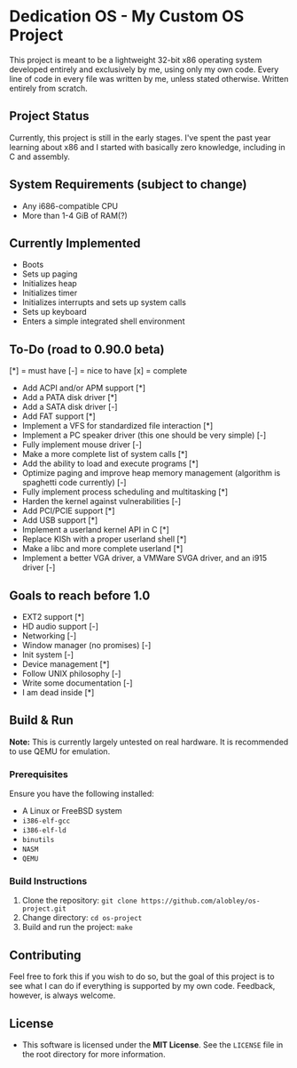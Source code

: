# Dedication OS - My Custom OS Project

This project is meant to be a lightweight 32-bit x86 operating system developed entirely and exclusively by me, using only my own code. Every line of code in every file was written by me, unless stated otherwise. Written entirely from scratch.

## Project Status
Currently, this project is still in the early stages. I've spent the past year learning about x86 and I started with basically zero knowledge, including in C and assembly.

## System Requirements (subject to change)
- Any i686-compatible CPU
- More than 1-4 GiB of RAM(?)

## Currently Implemented
  - Boots
  - Sets up paging
  - Initializes heap
  - Initializes timer
  - Initializes interrupts and sets up system calls
  - Sets up keyboard
  - Enters a simple integrated shell environment



## To-Do (road to 0.90.0 beta)
[*] = must have
[-] = nice to have
[x] = complete
- Add ACPI and/or APM support [*]
- Add a PATA disk driver [*]
- Add a SATA disk driver [-]
- Add FAT support [*]
- Implement a VFS for standardized file interaction [*]
- Implement a PC speaker driver (this one should be very simple) [-]
- Fully implement mouse driver [-]
- Make a more complete list of system calls [*]
- Add the ability to load and execute programs [*]
- Optimize paging and improve heap memory management (algorithm is spaghetti code currently) [-]
- Fully implement process scheduling and multitasking [*]
- Harden the kernel against vulnerabilities [-]
- Add PCI/PCIE support [*]
- Add USB support [*]
- Implement a userland kernel API in C [*]
- Replace KISh with a proper userland shell [*]
- Make a libc and more complete userland [*]
- Implement a better VGA driver, a VMWare SVGA driver, and an i915 driver [-]

## Goals to reach before 1.0
- EXT2 support [*]
- HD audio support [-]
- Networking [-]
- Window manager (no promises) [-]
- Init system [-]
- Device management [*]
- Follow UNIX philosophy [-]
- Write some documentation [-]
- I am dead inside [*]

## Build & Run

**Note:** This is currently largely untested on real hardware. It is recommended to use QEMU for emulation.

### Prerequisites
Ensure you have the following installed:
- A Linux or FreeBSD system
- `i386-elf-gcc`
- `i386-elf-ld`
- `binutils`
- `NASM`
- `QEMU`

### Build Instructions
1. Clone the repository:
   `git clone https://github.com/alobley/os-project.git`
2. Change directory:
    `cd os-project`
3. Build and run the project:
    `make`

## Contributing
Feel free to fork this if you wish to do so, but the goal of this project is to see what I can do if everything is supported by my own code. Feedback, however, is always welcome.

## License
- This software is licensed under the **MIT License**. See the `LICENSE` file in the root directory for more information.